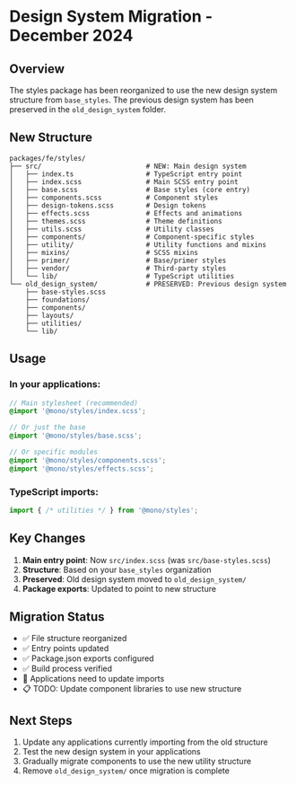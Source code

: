 # Design System Migration - December 2024

## Overview

The styles package has been reorganized to use the new design system structure from `base_styles`. The previous design system has been preserved in the `old_design_system` folder.

## New Structure

```
packages/fe/styles/
├── src/                          # NEW: Main design system
│   ├── index.ts                  # TypeScript entry point
│   ├── index.scss                # Main SCSS entry point
│   ├── base.scss                 # Base styles (core entry)
│   ├── components.scss           # Component styles
│   ├── design-tokens.scss        # Design tokens
│   ├── effects.scss              # Effects and animations
│   ├── themes.scss               # Theme definitions
│   ├── utils.scss                # Utility classes
│   ├── components/               # Component-specific styles
│   ├── utility/                  # Utility functions and mixins
│   ├── mixins/                   # SCSS mixins
│   ├── primer/                   # Base/primer styles
│   ├── vendor/                   # Third-party styles
│   └── lib/                      # TypeScript utilities
└── old_design_system/            # PRESERVED: Previous design system
    ├── base-styles.scss
    ├── foundations/
    ├── components/
    ├── layouts/
    ├── utilities/
    └── lib/
```

## Usage

### In your applications:

```scss
// Main stylesheet (recommended)
@import '@mono/styles/index.scss';

// Or just the base
@import '@mono/styles/base.scss';

// Or specific modules
@import '@mono/styles/components.scss';
@import '@mono/styles/effects.scss';
```

### TypeScript imports:

```typescript
import { /* utilities */ } from '@mono/styles';
```

## Key Changes

1. **Main entry point**: Now `src/index.scss` (was `src/base-styles.scss`)
2. **Structure**: Based on your `base_styles` organization
3. **Preserved**: Old design system moved to `old_design_system/`
4. **Package exports**: Updated to point to new structure

## Migration Status

- ✅ File structure reorganized
- ✅ Entry points updated
- ✅ Package.json exports configured
- ✅ Build process verified
- 🔄 Applications need to update imports
- 📋 TODO: Update component libraries to use new structure

## Next Steps

1. Update any applications currently importing from the old structure
2. Test the new design system in your applications
3. Gradually migrate components to use the new utility structure
4. Remove `old_design_system/` once migration is complete
